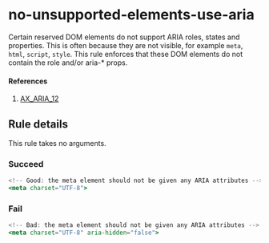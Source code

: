 # no-unsupported-elements-use-aria

Certain reserved DOM elements do not support ARIA roles, states and properties. This is often because they are not visible, for example `meta`, `html`, `script`, `style`. This rule enforces that these DOM elements do not contain the role and/or aria-* props.

#### References
1. [AX_ARIA_12](https://github.com/GoogleChrome/accessibility-developer-tools/wiki/Audit-Rules#ax_aria_12)

## Rule details

This rule takes no arguments.

### Succeed
```jsx
<!-- Good: the meta element should not be given any ARIA attributes -->
<meta charset="UTF-8">
```

### Fail
```jsx
<!-- Bad: the meta element should not be given any ARIA attributes -->
<meta charset="UTF-8" aria-hidden="false">
```

